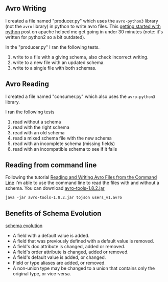 ## Avro Writing

I created a file named "producer.py" which uses the `avro-python3` library (not the `avro` library) in python to write avro files. This [getting started with python](https://avro.apache.org/docs/1.8.2/gettingstartedpython.html) post on apache helped me get going in under 30 minutes (note: it's written for python2 so a bit outdated). 

In the "producer.py" I ran the following tests. 

1. write to a file with a giving schema, also check incorrect writing.
1. write to a new file with an updated schema.
1. write to a single file with both schemas. 


## Avro Reading 

I created a file named "consumer.py" which also uses the `avro-python3` library. 

I ran the following tests

1. read without a schema
1. read with the right schema
1. read with an old schema
1. read a mixed schema file with the new schema
1. read with an incomplete schema (missing fields)
1. read with an incompatible schema to see if it fails

## Reading from command line

Following the tutorial [Reading and Writing Avro Files from the Command Line](https://www.michael-noll.com/blog/2013/03/17/reading-and-writing-avro-files-from-the-command-line/) I'm able to use the command line to read the files with and without a schema. You can download [avro-tools-1.8.2.jar](http://www.us.apache.org/dist/avro/stable/java/avro-tools-1.8.2.jar)

    java -jar avro-tools-1.8.2.jar tojson users_v1.avro



## Benefits of Schema Evolution

[schema evolution](https://docs.oracle.com/database/nosql-12.2.4.4/GettingStartedGuide/schemaevolution.html#schemaevolutionhow)
* A field with a default value is added.
* A field that was previously defined with a default value is removed.
* A field's doc attribute is changed, added or removed.
* A field's order attribute is changed, added or removed.
* A field's default value is added, or changed.
* Field or type aliases are added, or removed.
* A non-union type may be changed to a union that contains only the original type, or vice-versa.


